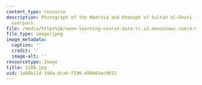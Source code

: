 ```yaml
---
content_type: resource
description: Photograph of the Madrasa and Khanqah of Sultan al-Ghuri from al-Azhar
  overpass.
file: /media/https%3A/open-learning-course-data-rc.s3.amazonaws.com/4-615-the-architecture-of-cairo-spring-2002/1ab8b11d39dadcabf196d86b63ac9651_1108.jpg
file_type: image/jpeg
image_metadata:
  caption: ''
  credit: ''
  image-alt: ''
resourcetype: Image
title: 1108.jpg
uid: 1ab8b11d-39da-dcab-f196-d86b63ac9651
---
```

